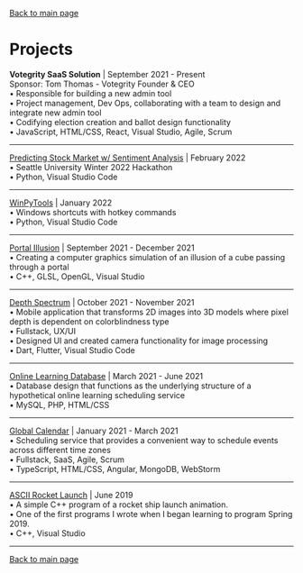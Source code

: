 [Back to main page](./../README.md)

# Projects

**Votegrity SaaS Solution** | September 2021 - Present\
Sponsor: Tom Thomas - Votegrity Founder & CEO\
• Responsible for building a new admin tool\
• Project management, Dev Ops, collaborating with a team to design and integrate new admin tool\
• Codifying election creation and ballot design functionality\
• JavaScript, HTML/CSS, React, Visual Studio, Agile, Scrum

---

[Predicting Stock Market w/ Sentiment Analysis](https://github.com/a-wallen/stm-toolkit) | February 2022\
• Seattle University Winter 2022 Hackathon\
• Python, Visual Studio Code

---

[WinPyTools](https://github.com/thoresonjd/WinPyTools) | January 2022\
• Windows shortcuts with hotkey commands\
• Python, Visual Studio Code

---

[Portal Illusion](https://github.com/thoresonjd/ComputerGraphics/tree/main/Projects/Apps/Source/PortalIllusion) | September 2021 - December 2021\
•	Creating a computer graphics simulation of an illusion of a cube passing through a portal\
•	C++, GLSL, OpenGL, Visual Studio

---

[Depth Spectrum](https://github.com/varelandrew/DepthSpectrum) | October 2021 - November 2021\
•	Mobile application that transforms 2D images into 3D models where pixel depth is dependent on colorblindness type\
•	Fullstack, UX/UI\
•	Designed UI and created camera functionality for image processing\
•	Dart, Flutter, Visual Studio Code

---

[Online Learning Database](https://github.com/thoresonjd/online-learning-database) | March 2021 - June 2021\
•	Database design that functions as the underlying structure of a hypothetical online learning scheduling service\
•	MySQL, PHP, HTML/CSS

---

[Global Calendar](https://github.com/Alex-Sheardown/Global-Calendar) | January 2021 - March 2021\
•	Scheduling service that provides a convenient way to schedule events across different time zones\
•	Fullstack, SaaS, Agile, Scrum\
•	TypeScript, HTML/CSS, Angular, MongoDB, WebStorm

---

[ASCII Rocket Launch](https://github.com/thoresonjd/ascii-rocket-launch) | June 2019\
• A simple C++ program of a rocket ship launch animation.\
• One of the first programs I wrote when I began learning to program Spring 2019.\
• C++, Visual Studio

---

[Back to main page](./../README.md)
